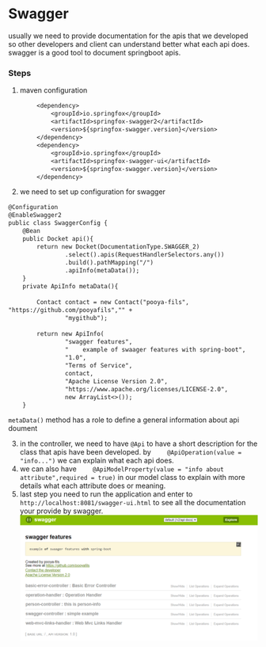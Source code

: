 # Swagger 
usually  we need to provide documentation for the apis that we developed so other developers and client can understand better what each api does. swagger is a good tool to document springboot apis.
### Steps
1. maven configuration
```
        <dependency>
            <groupId>io.springfox</groupId>
            <artifactId>springfox-swagger2</artifactId>
            <version>${springfox-swagger.version}</version>
        </dependency>
        <dependency>
            <groupId>io.springfox</groupId>
            <artifactId>springfox-swagger-ui</artifactId>
            <version>${springfox-swagger.version}</version>
        </dependency>

```
2. we need to set up configuration for swagger
```
@Configuration
@EnableSwagger2
public class SwaggerConfig {
    @Bean
    public Docket api(){
        return new Docket(DocumentationType.SWAGGER_2)
                .select().apis(RequestHandlerSelectors.any())
                .build().pathMapping("/")
                .apiInfo(metaData());
    }
    private ApiInfo metaData(){

        Contact contact = new Contact("pooya-fils", "https://github.com/pooyafils","" +
                "mygithub");

        return new ApiInfo(
                "swagger features",
                "    example of swaager features with spring-boot",
                "1.0",
                "Terms of Service",
                contact,
                "Apache License Version 2.0",
                "https://www.apache.org/licenses/LICENSE-2.0",
                new ArrayList<>());
    }
```
``metaData()`` method has a role to define a general information about api doument

3. in the controller, we need to have ``@Api`` to have a short description for the class that apis have been developed.
by ``    @ApiOperation(value = "info...")`` we can explain what each api does.
4. we can also have ``    @ApiModelProperty(value = "info about  attribute",required = true)`` in our model class to explain with more details what each  attribute does or meaning.
5. last step you need to run the application and enter to ``http://localhost:8081/swagger-ui.html`` to see all the documentation your provide by swagger.
![Farmers Market Finder Demo](photo/swagger.PNG)

